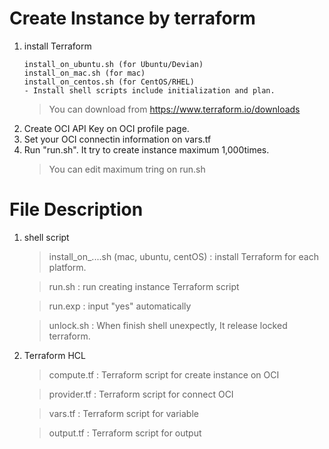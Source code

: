 # Create Instance by terraform

1. install Terraform
    ```
    install_on_ubuntu.sh (for Ubuntu/Devian)
    install_on_mac.sh (for mac)
    install_on_centos.sh (for CentOS/RHEL)
    - Install shell scripts include initialization and plan.
    ```
    > You can download from https://www.terraform.io/downloads
2. Create OCI API Key on OCI profile page.
3. Set your OCI connectin information on vars.tf
4. Run "run.sh". It try to create instance maximum 1,000times.
    > You can edit maximum tring on run.sh


# File Description
1. shell script

    > install_on_....sh (mac, ubuntu, centOS) : install Terraform for each platform.

    > run.sh : run creating instance Terraform script

    > run.exp : input "yes" automatically
    
    > unlock.sh : When finish shell unexpectly, It release locked terraform.


2. Terraform HCL

    > compute.tf : Terraform script for create instance on OCI

    > provider.tf : Terraform script for connect OCI

    > vars.tf : Terraform script for variable

    > output.tf : Terraform script for output

